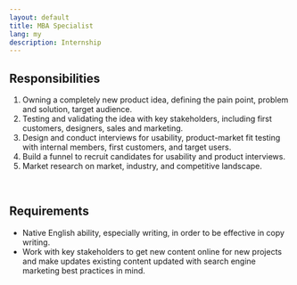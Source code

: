 ```yaml
---
layout: default
title: MBA Specialist
lang: my
description: Internship
---
```


## Responsibilities

1. Owning a completely new product idea, defining the pain point, problem and solution, target audience.
2. Testing and validating the idea with key stakeholders, including first customers, designers, sales and marketing.
3. Design and conduct interviews for usability, product-market fit testing with internal members, first customers, and target users.
4. Build a funnel to recruit candidates for usability and product interviews.
5. Market research on market, industry, and competitive landscape.

<br>

## Requirements
* Native English ability, especially writing, in order to be effective in copy writing.
* Work with key stakeholders to get new content online for new projects and make updates existing content updated with search engine marketing best practices in mind.